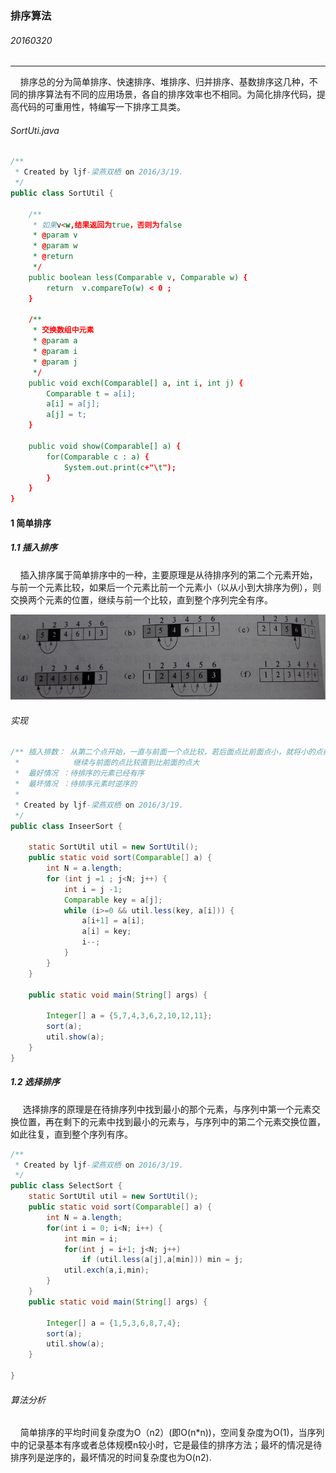 ### 排序算法  

###### 20160320  

---  
&nbsp;&nbsp;&nbsp;&nbsp;排序总的分为简单排序、快速排序、堆排序、归并排序、基数排序这几种，不同的排序算法有不同的应用场景，各自的排序效率也不相同。为简化排序代码，提高代码的可重用性，特编写一下排序工具类。  
###### SortUti.java  
```java  
/**
 * Created by ljf-梁燕双栖 on 2016/3/19.
 */
public class SortUtil {

    /**
     * 如果v<w,结果返回为true，否则为false
     * @param v
     * @param w
     * @return
     */
    public boolean less(Comparable v, Comparable w) {
        return  v.compareTo(w) < 0 ;
    }

    /**
     * 交换数组中元素
     * @param a
     * @param i
     * @param j
     */
    public void exch(Comparable[] a, int i, int j) {
        Comparable t = a[i];
        a[i] = a[j];
        a[j] = t;
    }

    public void show(Comparable[] a) {
        for(Comparable c : a) {
            System.out.print(c+"\t");
        }
    }
}  
```  
#### 1 简单排序  
##### 1.1 插入排序  
&nbsp;&nbsp;&nbsp;&nbsp;插入排序属于简单排序中的一种，主要原理是从待排序列的第二个元素开始，与前一个元素比较，如果后一个元素比前一个元素小（以从小到大排序为例），则交换两个元素的位置，继续与前一个比较，直到整个序列完全有序。  

![](img/20160320/01.jpg)  

###### 实现
```java  
/** 插入排数： 从第二个点开始，一直与前面一个点比较，若后面点比前面点小，就将小的点前移，
 *            继续与前面的点比较直到比前面的点大
 *  最好情况 ：待排序的元素已经有序
 *  最坏情况 ：待排序元素时逆序的
 *
 * Created by ljf-梁燕双栖 on 2016/3/19.
 */
public class InseerSort {

    static SortUtil util = new SortUtil();
    public static void sort(Comparable[] a) {
        int N = a.length;
        for (int j =1 ; j<N; j++) {
            int i = j -1;
            Comparable key = a[j];
            while (i>=0 && util.less(key, a[i])) {
                a[i+1] = a[i];
                a[i] = key;
                i--;
            }
        }
    }

    public static void main(String[] args) {

        Integer[] a = {5,7,4,3,6,2,10,12,11};
        sort(a);
        util.show(a);
    }
}
```  

##### 1.2 选择排序  
&nbsp;&nbsp;&nbsp;&nbsp; 选择排序的原理是在待排序列中找到最小的那个元素，与序列中第一个元素交换位置，再在剩下的元素中找到最小的元素与，与序列中的第二个元素交换位置，如此往复，直到整个序列有序。  
```java  
/**
 * Created by ljf-梁燕双栖 on 2016/3/19.
 */
public class SelectSort {
    static SortUtil util = new SortUtil();
    public static void sort(Comparable[] a) {
        int N = a.length;
        for(int i = 0; i<N; i++) {
            int min = i;
            for(int j = i+1; j<N; j++)
                if (util.less(a[j],a[min])) min = j;
            util.exch(a,i,min);
        }
    }
    public static void main(String[] args) {

        Integer[] a = {1,5,3,6,8,7,4};
        sort(a);
        util.show(a);
    }

}
```  

###### 算法分析  
&nbsp;&nbsp;&nbsp;&nbsp;简单排序的平均时间复杂度为O（n2）(即O(n*n))，空间复杂度为O(1)，当序列中的记录基本有序或者总体规模n较小时，它是最佳的排序方法；最坏的情况是待排序列是逆序的，最坏情况的时间复杂度也为O(n2).


